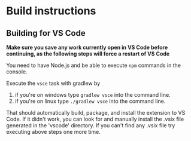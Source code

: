 # Build instructions

## Building for VS Code

**Make sure you save any work currently open in VS Code before continuing, as the following steps will force a restart of VS Code**

You need to have Node.js and be able to execute `npm` commands in the console.

Execute the `vsce` task with gradlew by

1. if you're on windows type `gradlew vsce` into the command line.
2. if you're on linux type `./gradlew vsce` into the command line.

That should automatically build, package, and install the extension to VS Code. If it didn't work, you can look for and manually install the .vsix file generated in the 'vscode' directory. If you can't find any .vsix file try executing above steps one more time.